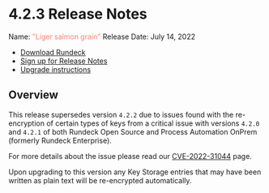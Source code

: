 # 4.2.3 Release Notes

Name: <span style="color: salmon"><span class="glyphicon glyphicon-grain"></span> "Liger salmon grain"</span>
Release Date: July 14, 2022

- [Download Rundeck](https://download.rundeck.com/)
- [Sign up for Release Notes](https://www.rundeck.com/release-notes-signup)
- [Upgrade instructions](/upgrading/)

## Overview

This release supersedes version `4.2.2` due to issues found with the re-encryption of certain types of keys from a critical issue with versions `4.2.0` and `4.2.1` of both Rundeck Open Source and Process Automation OnPrem (formerly Rundeck Enterprise).

For more details about the issue please read our [CVE-2022-31044](/history/cves/CVE-2022-31044.md) page.

Upon upgrading to this version any Key Storage entries that may have been written as plain text will be re-encrypted automatically.
